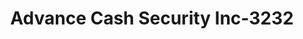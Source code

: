 ---
f_zip-code: 47240
f_state-code: IN
title: Advance Cash Security Inc-3232
f_phone: 812-662-7755
f_city-only: Greensburg
f_address: 1304 West Main Street Greensburg
f_location-unique-id: '3232'
slug: advance-cash-security-inc-3232
updated-on: '2024-05-30T13:46:58.046Z'
created-on: '2024-05-30T13:36:59.803Z'
published-on: '2024-05-30T13:54:32.469Z'
f_city-state: cms/city/greensburg-in.md
f_company: cms/company/advance-cash-security-inc.md
f_state: cms/state/indiana.md
layout: '[payday-loan].html'
tags: payday-loan
---